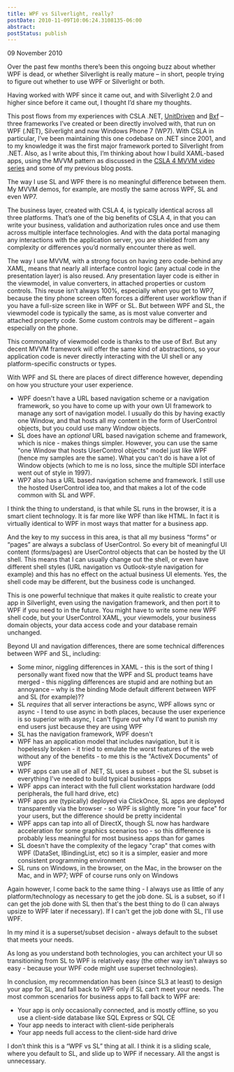```yaml
---
title: WPF vs Silverlight, really?
postDate: 2010-11-09T10:06:24.3108135-06:00
abstract: 
postStatus: publish
---
```

09 November 2010

Over the past few months there’s been this ongoing buzz about whether WPF is dead, or whether Silverlight is really mature – in short, people trying to figure out whether to use WPF or Silverlight or both.

Having worked with WPF since it came out, and with Silverlight 2.0 and higher since before it came out, I thought I’d share my thoughts.

This post flows from my experiences with CSLA .NET, [UnitDriven](http://unitdriven.codeplex.com) and [Bxf](http://bxf.codeplex.com) – three frameworks I’ve created or been directly involved with, that run on WPF (.NET), Silverlight and now Windows Phone 7 (WP7). With CSLA in particular, I’ve been maintaining this one codebase on .NET since 2001, and to my knowledge it was the first major framework ported to Silverlight from .NET. Also, as I write about this, I’m thinking about how I build XAML-based apps, using the MVVM pattern as discussed in the [CSLA 4 MVVM video series](http://store.lhotka.net/) and some of my previous blog posts.

The way I use SL and WPF there is no meaningful difference between them. My MVVM demos, for example, are mostly the same across WPF, SL and even WP7.

The business layer, created with CSLA 4, is typically identical across all three platforms. That’s one of the big benefits of CSLA 4, in that you can write your business, validation and authorization rules once and use them across multiple interface technologies. And with the data portal managing any interactions with the application server, you are shielded from any complexity or differences you’d normally encounter there as well.

The way I use MVVM, with a strong focus on having zero code-behind any XAML, means that nearly all interface control logic (any actual code in the presentation layer) is also reused. Any presentation layer code is either in the viewmodel, in value converters, in attached properties or custom controls. This reuse isn’t always 100%, especially when you get to WP7, because the tiny phone screen often forces a different user workflow than if you have a full-size screen like in WPF or SL. But between WPF and SL, the viewmodel code is typically the same, as is most value converter and attached property code. Some custom controls may be different – again especially on the phone.

This commonality of viewmodel code is thanks to the use of Bxf. But any decent MVVM framework will offer the same kind of abstractions, so your application code is never directly interacting with the UI shell or any platform-specific constructs or types.

With WPF and SL there are places of direct difference however, depending on how you structure your user experience.

- WPF doesn't have a URL based navigation scheme or a navigation framework, so you have to come up with your own UI framework to manage any sort of navigation model. I usually do this by having exactly one Window, and that hosts all my content in the form of UserControl objects, but you could use many Window objects.
- SL does have an *optional* URL based navigation scheme and framework, which is nice - makes things simpler. However, you can use the same "one Window that hosts UserControl objects" model just like WPF (hence my samples are the same). What you can't do is have a lot of Window objects (which to me is no loss, since the multiple SDI interface went out of style in 1997).
- WP7 also has a URL based navigation scheme and framework. I still use the hosted UserControl idea too, and that makes a lot of the code common with SL and WPF.


I think the thing to understand, is that while SL runs in the browser, it is a smart client technology. It is far more like WPF than like HTML. In fact it is virtually identical to WPF in most ways that matter for a business app.

And the key to my success in this area, is that all my business “forms” or “pages” are always a subclass of UserControl. So every bit of meaningful UI content (forms/pages) are UserControl objects that can be hosted by the UI shell. This means that I can usually change out the shell, or even have different shell styles (URL navigation vs Outlook-style navigation for example) and this has no effect on the actual business UI elements. Yes, the shell code may be different, but the business code is unchanged.

This is one powerful technique that makes it quite realistic to create your app in Silverlight, even using the navigation framework, and then port it to WPF if you need to in the future. You might have to write some new WPF shell code, but your UserControl XAML, your viewmodels, your business domain objects, your data access code and your database remain unchanged.

Beyond UI and navigation differences, there are some technical differences between WPF and SL, including:

- Some minor, niggling differences in XAML - this is the sort of thing I personally want fixed now that the WPF and SL product teams have merged - this niggling differences are stupid and are nothing but an annoyance – why is the binding Mode default different between WPF and SL (for example)??
- SL *requires* that all server interactions be async, WPF allows sync or async - I tend to use async in both places, because the user experience is so superior with async, I can't figure out why I'd want to punish my end users just because they are using WPF
- SL has the navigation framework, WPF doesn't
- WPF has an application model that includes navigation, but it is hopelessly broken - it tried to emulate the worst features of the web without any of the benefits - to me this is the "ActiveX Documents" of WPF
- WPF apps can use all of .NET, SL uses a subset - but the SL subset is everything I've needed to build typical business apps
- WPF apps can interact with the full client workstation hardware (odd peripherals, the full hard drive, etc)
- WPF apps are (typically) deployed via ClickOnce, SL apps are deployed transparently via the browser - so WPF is slightly more "in your face" for your users, but the difference should be pretty incidental
- WPF apps can tap into all of DirectX, though SL now has hardware acceleration for some graphics scenarios too - so this difference is probably less meaningful for most business apps than for games
- SL doesn't have the complexity of the legacy "crap" that comes with WPF (DataSet, IBindingList, etc) so it is a simpler, easier and more consistent programming environment
- SL runs on Windows, in the browser, on the Mac, in the browser on the Mac, and in WP7; WPF of course runs only on Windows


Again however, I come back to the same thing - I always use as little of any platform/technology as necessary to get the job done. SL is a subset, so if I can get the job done with SL then that's the best thing to do (I can always upsize to WPF later if necessary). If I can't get the job done with SL, I'll use WPF.

In my mind it is a superset/subset decision - always default to the subset that meets your needs.

As long as you understand both technologies, you can architect your UI so transitioning from SL to WPF is relatively easy (the other way isn't always so easy - because your WPF code might use superset technologies).

In conclusion, my recommendation has been (since SL3 at least) to design your app for SL, and fall back to WPF only if SL can’t meet your needs. The most common scenarios for business apps to fall back to WPF are:

- Your app is only occasionally connected, and is mostly offline, so you use a client-side database like SQL Express or SQL CE
- Your app needs to interact with client-side peripherals
- Your app needs full access to the client-side hard drive


I don’t think this is a “WPF vs SL” thing at all. I think it is a sliding scale, where you default to SL, and slide up to WPF if necessary. All the angst is unnecessary.

